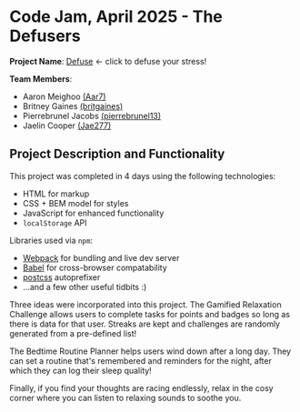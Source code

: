 # Code Jam, April 2025 - The Defusers

**Project Name**: [Defuse](https://stressdefuse.netlify.app/) <- click to defuse your stress!

**Team Members**:

- Aaron Meighoo [(Aar7)](https://github.com/Aar7)
- Britney Gaines [(britgaines)](https://github.com/britgaines)
- Pierrebrunel Jacobs [(pierrebrunel13)](https://github.com/pierrebrunel13)
- Jaelin Cooper [(Jae277)](https://github.com/Jae277)

## Project Description and Functionality

This project was completed in 4 days using the following technologies:

- HTML for markup
- CSS + BEM model for styles
- JavaScript for enhanced functionality
- `localStorage` API

Libraries used via `npm`:

- [Webpack](https://webpack.js.org/guides/getting-started/) for bundling and live dev server
- [Babel](https://babeljs.io/) for cross-browser compatability
- [postcss](https://postcss.org/) autoprefixer
- ...and a few other useful tidbits :)

Three ideas were incorporated into this project. The Gamified Relaxation Challenge allows users to complete tasks for points and badges so long as there is data for that user. Streaks are kept and challenges are randomly generated from a pre-defined list!

The Bedtime Routine Planner helps users wind down after a long day. They can set a routine that's remembered and reminders for the night, after which they can log their sleep quality!

Finally, if you find your thoughts are racing endlessly, relax in the cosy corner where you can listen to relaxing sounds to soothe you.
